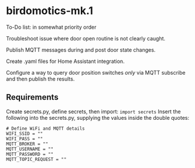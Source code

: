 # birdomotics-mk.1
To-Do list: in somewhat priority order

Troubleshoot issue where door open routine is not clearly caught.

Publish MQTT messages during and post door state changes.

Create .yaml files for Home Assistant integration.

Configure a way to query door position switches *only* via MQTT subscribe and then publish the results.


## Requirements
Create secrets.py, define secrets, then import: `import secrets`
Insert the following into the secrets.py, supplying the values inside the double quotes:
```
# Define WiFi and MQTT details
WIFI_SSID = ""
WIFI_PASS = ""
MQTT_BROKER = ""
MQTT_USERNAME = ""
MQTT_PASSWORD = ""
MQTT_TOPIC_REQUEST = ""
```
